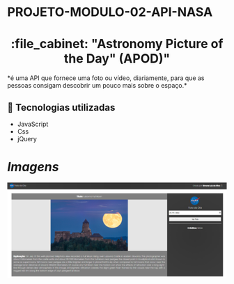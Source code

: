 # PROJETO-MODULO-02-API-NASA
<h1 align="center">:file_cabinet: "Astronomy Picture of the Day" (APOD)" </h1>
*é uma API que fornece uma foto ou vídeo, diariamente, para que as pessoas consigam descobrir um pouco mais sobre o espaço.*

## :wrench: Tecnologias utilizadas
* JavaScript
* Css
* jQuery

# *Imagens*
   <img src="./assets/Paginainicial.png">
